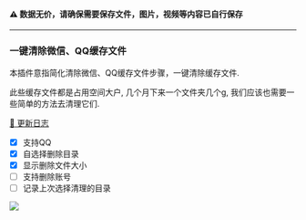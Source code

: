 #### ⚠ 数据无价，请确保需要保存文件，图片，视频等内容已自行保存

---

### 一键清除微信、QQ缓存文件

本插件意指简化清除微信、QQ缓存文件步骤，一键清除缓存文件.

此些缓存文件都是占用空间大户, 几个月下来一个文件夹几个g, 我们应该也需要一些简单的方法去清理它们.

[📖 更新日志](https://github.com/FoundTheWOUT/utools-autodelete-vue/releases)

- [X] 支持QQ
- [X] 自选择删除目录
- [X] 显示删除文件大小
- [ ] 支持删除账号
- [ ] 记录上次选择清理的目录

![](https://drimagebed.oss-cn-shenzhen.aliyuncs.com/uPic/utools-autodelete-vue-20210419.gif)
